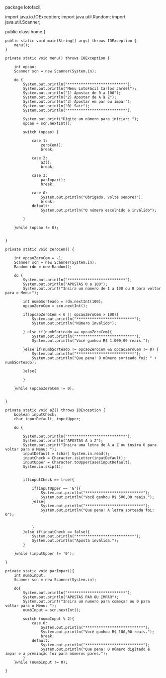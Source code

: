 package lotofacil;

import java.io.IOException;
import java.util.Random;
import java.util.Scanner;

public class home {

    public static void main(String[] args) throws IOException {
        menu();
    }

    private static void menu() throws IOException {

        int opcao;
        Scanner scn = new Scanner(System.in);

        do {
            System.out.println("**************************");
            System.out.println("Menu LotoFácil Carlos Jardel");
            System.out.println("1) Apostar de 0 a 100");
            System.out.println("2) Apostar de A à Z");
            System.out.println("3) Apostar em par ou ímpar");
            System.out.println("0) Sair");
            System.out.println("**************************");

            System.out.print("Digite um número para iniciar: ");
            opcao = scn.nextInt();

            switch (opcao) {

                case 1:
                    zeroCem();
                    break;

                case 2:
                    aZ();
                    break;

                case 3:
                    parImpar();
                    break;

                case 0:
                    System.out.println("Obrigado, volte sempre!");
                    break;
                default:
                    System.out.println("O número escolhido é inválido");

            }

        }while (opcao != 0);


    }

    private static void zeroCem() {

        int opcaoZeroCem = -1;
        Scanner scn = new Scanner(System.in);
        Random rdn = new Random();

        do {
            System.out.println("**************************");
            System.out.println("APOSTAS 0 a 100");
            System.out.print("Insira um número de 1 a 100 ou 0 para voltar para o Menu:");

            int numbSorteado = rdn.nextInt(100);
            opcaoZeroCem = scn.nextInt();

            if(opcaoZeroCem < 0 || opcaoZeroCem > 100){
                System.out.println("**************************");
                System.out.println("Número Inválido");

            } else if(numbSorteado == opcaoZeroCem){
                System.out.println("**************************");
                System.out.println("Você ganhou R$ 1.000,00 reais.");

            }else if(numbSorteado != opcaoZeroCem && opcaoZeroCem != 0) {
                System.out.println("**************************");
                System.out.println("Que pena! O número sorteado foi: " + numbSorteado);

            }else{

            }

        }while (opcaoZeroCem != 0);


    }

    private static void aZ() throws IOException {
        boolean inputCheck;
        char inputDefault, inputUpper;

        do {

            System.out.println("**************************");
            System.out.println("APOSTAS A a Z");
            System.out.print("Insira uma letra de A a Z ou insira 0 para voltar para o Menu: ");
            inputDefault = (char) System.in.read();
            inputCheck = Character.isLetter(inputDefault);
            inputUpper = Character.toUpperCase(inputDefault);
            System.in.skip(1);


            if(inputCheck == true){

                if(inputUpper == 'G'){
                    System.out.println("**************************");
                    System.out.println("Você ganhou R$ 500,00 reais.");
                }else{
                    System.out.println("**************************");
                    System.out.println("Que pena! A letra sorteada foi: G");


                }
            }else if(inputCheck == false){
                System.out.println("**************************");
                System.out.println("Aposta inválida.");
            }

        }while (inputUpper != '0');

    }

    private static void parImpar(){
        int numbInput;
        Scanner scn = new Scanner(System.in);

        do{
            System.out.println("**************************");
            System.out.println("APOSTAS PAR OU IMPAR");
            System.out.print("Insira um numero para começar ou 0 para voltar para o Menu: ");
            numbInput = scn.nextInt();

            switch (numbInput % 2){
                case 0:
                    System.out.println("**************************");
                    System.out.println("Você ganhou R$ 100,00 reais.");
                    break;
                default:
                    System.out.println("**************************");
                    System.out.println("Que pena! O número digitado é ímpar e a premiação foi para números pares.");
            }
        }while (numbInput != 0);

    }
